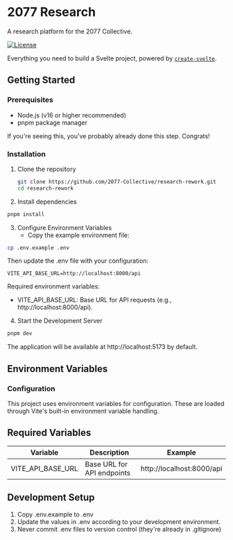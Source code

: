 # 2077 Research

A research platform for the 2077 Collective.

[![License](https://img.shields.io/badge/license-MIT-blue.svg)](LICENSE)

Everything you need to build a Svelte project, powered by [`create-svelte`](https://github.com/sveltejs/kit/tree/main/packages/create-svelte).

## Getting Started

### Prerequisites

- Node.js (v16 or higher recommended)
- pnpm package manager

If you're seeing this, you've probably already done this step. Congrats!

### Installation

1. Clone the repository
   ```bash
   git clone https://github.com/2077-Collective/research-rework.git
   cd research-rework
   ```

2. Install dependencies
```bash
pnpm install
```

3. Configure Environment Variables
    - Copy the example environment file:

```bash
cp .env.example .env
```

Then update the .env file with your configuration:

```env
VITE_API_BASE_URL=http://localhost:8000/api
```

Required environment variables:
- VITE_API_BASE_URL: Base URL for API requests (e.g., http://localhost:8000/api).

4. Start the Development Server
```bash
pnpm dev
```

The application will be available at http://localhost:5173 by default.

## Environment Variables

### Configuration

This project uses environment variables for configuration. These are loaded through Vite's built-in environment variable handling.

## Required Variables

| Variable              | Description                          | Example                       |
| --------------------- | ------------------------------------ | ----------------------------- |
| VITE_API_BASE_URL     | Base URL for API endpoints          | http://localhost:8000/api    |



## Development Setup
1. Copy .env.example to .env
2. Update the values in .env according to your development environment.
3. Never commit .env files to version control (they're already in .gitignore)

